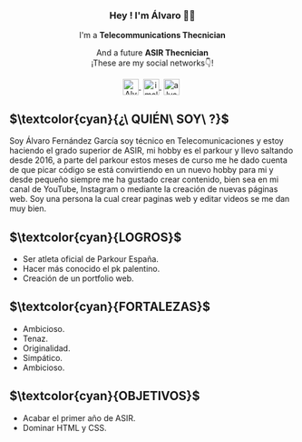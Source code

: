 <p>
    <h3 align="center">Hey ! I'm Álvaro 👋👋</h3>
 </p>
 <p align="center">I'm a <strong>Telecommunications Thecnician</strong></p>
 <p align="center">And a future <strong>ASIR Thecnician</strong> <br />¡These are my social networks👇!</p>
 
 <p align="center">
  <a href="https://www.youtube.com/c/AlvaroFernandezFDP" target="blank" style="margin-right: 4px">
    <img align="center" src="https://cdn.jsdelivr.net/npm/simple-icons@3.0.1/icons/youtube.svg" alt="Alvaro Fernandez" height="28px" width="28px">
  </a>
    <a href="https://www.instagram.com/imalvaro__/?hl=es" target="blank" style='margin-right:4px'>
     <img align="center" src="https://cdn.jsdelivr.net/npm/simple-icons@3.13.0/icons/instagram.svg" alt="imalvaro__" height="28px" width="28px" />
   </a>
  <a href="https://www.tiktok.com/@elrincondeldev" target="blank" style='margin-right:4px'>
     <img align="center" src="https://www.tiktok.com/@alvaruky.fdp" alt="alvaruky.fdp" height="28px" width="28px" />
   </a>
 </p>
 
## **$\textcolor{cyan}{¿\ QUIÉN\ SOY\ ?}$** 

Soy Álvaro Fernández García soy técnico en Telecomunicaciones y estoy haciendo el grado superior de ASIR, mi hobby es el parkour y llevo saltando desde 2016,
a parte del parkour estos meses de curso me he dado cuenta de que picar código se está convirtiendo en un nuevo hobby para mi y desde pequeño siempre me ha gustado crear contenido, bien sea en mi canal de YouTube, Instagram o mediante la creación de nuevas páginas web. 
Soy una persona la cual crear paginas web y editar videos se me dan muy bien. 

## **$\textcolor{cyan}{LOGROS}$** 
* Ser atleta oficial de Parkour España.
* Hacer más conocido el pk palentino.
* Creación de un portfolio web.

## **$\textcolor{cyan}{FORTALEZAS}$** 
* Ambicioso.
* Tenaz.
* Originalidad.
* Simpático.
* Ambicioso.

## **$\textcolor{cyan}{OBJETIVOS}$** 
* Acabar el primer año de ASIR.
* Dominar HTML y CSS.
